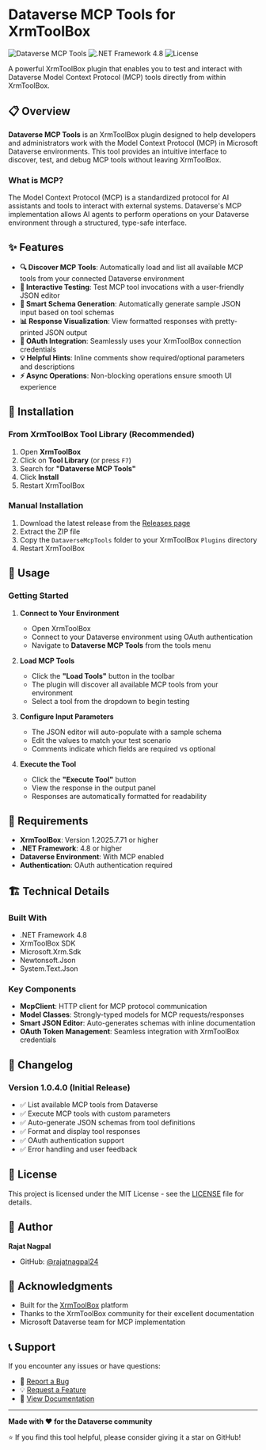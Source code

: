 # Dataverse MCP Tools for XrmToolBox

![Dataverse MCP Tools](https://img.shields.io/badge/XrmToolBox-Plugin-blue) ![.NET Framework 4.8](https://img.shields.io/badge/.NET%20Framework-4.8-purple) ![License](https://img.shields.io/badge/license-MIT-green)

A powerful XrmToolBox plugin that enables you to test and interact with Dataverse Model Context Protocol (MCP) tools directly from within XrmToolBox.

## 📋 Overview

**Dataverse MCP Tools** is an XrmToolBox plugin designed to help developers and administrators work with the Model Context Protocol (MCP) in Microsoft Dataverse environments. This tool provides an intuitive interface to discover, test, and debug MCP tools without leaving XrmToolBox.

### What is MCP?

The Model Context Protocol (MCP) is a standardized protocol for AI assistants and tools to interact with external systems. Dataverse's MCP implementation allows AI agents to perform operations on your Dataverse environment through a structured, type-safe interface.

## ✨ Features

- **🔍 Discover MCP Tools**: Automatically load and list all available MCP tools from your connected Dataverse environment
- **📝 Interactive Testing**: Test MCP tool invocations with a user-friendly JSON editor
- **🎯 Smart Schema Generation**: Automatically generate sample JSON input based on tool schemas
- **📊 Response Visualization**: View formatted responses with pretty-printed JSON output
- **🔐 OAuth Integration**: Seamlessly uses your XrmToolBox connection credentials
- **💡 Helpful Hints**: Inline comments show required/optional parameters and descriptions
- **⚡ Async Operations**: Non-blocking operations ensure smooth UI experience

## 🚀 Installation

### From XrmToolBox Tool Library (Recommended)

1. Open **XrmToolBox**
2. Click on **Tool Library** (or press `F7`)
3. Search for **"Dataverse MCP Tools"**
4. Click **Install**
5. Restart XrmToolBox

### Manual Installation

1. Download the latest release from the [Releases page](https://github.com/rajatnagpal24/MsCrm.DataverseMCPTools/releases)
2. Extract the ZIP file
3. Copy the `DataverseMcpTools` folder to your XrmToolBox `Plugins` directory
4. Restart XrmToolBox

## 📖 Usage

### Getting Started

1. **Connect to Your Environment**
   - Open XrmToolBox
   - Connect to your Dataverse environment using OAuth authentication
   - Navigate to **Dataverse MCP Tools** from the tools menu

2. **Load MCP Tools**
   - Click the **"Load Tools"** button in the toolbar
   - The plugin will discover all available MCP tools from your environment
   - Select a tool from the dropdown to begin testing

3. **Configure Input Parameters**
   - The JSON editor will auto-populate with a sample schema
   - Edit the values to match your test scenario
   - Comments indicate which fields are required vs optional

4. **Execute the Tool**
   - Click the **"Execute Tool"** button
   - View the response in the output panel
   - Responses are automatically formatted for readability


## 🔧 Requirements

- **XrmToolBox**: Version 1.2025.7.71 or higher
- **.NET Framework**: 4.8 or higher
- **Dataverse Environment**: With MCP enabled
- **Authentication**: OAuth authentication required

## 🏗️ Technical Details

### Built With

- .NET Framework 4.8
- XrmToolBox SDK
- Microsoft.Xrm.Sdk
- Newtonsoft.Json
- System.Text.Json

### Key Components

- **McpClient**: HTTP client for MCP protocol communication
- **Model Classes**: Strongly-typed models for MCP requests/responses
- **Smart JSON Editor**: Auto-generates schemas with inline documentation
- **OAuth Token Management**: Seamless integration with XrmToolBox credentials


## 📝 Changelog

### Version 1.0.4.0 (Initial Release)
- ✅ List available MCP tools from Dataverse
- ✅ Execute MCP tools with custom parameters
- ✅ Auto-generate JSON schemas from tool definitions
- ✅ Format and display tool responses
- ✅ OAuth authentication support
- ✅ Error handling and user feedback


## 📄 License

This project is licensed under the MIT License - see the [LICENSE](LICENSE) file for details.

## 👤 Author

**Rajat Nagpal**

- GitHub: [@rajatnagpal24](https://github.com/rajatnagpal24)

## 🙏 Acknowledgments

- Built for the [XrmToolBox](https://www.xrmtoolbox.com/) platform
- Thanks to the XrmToolBox community for their excellent documentation
- Microsoft Dataverse team for MCP implementation

## 📞 Support

If you encounter any issues or have questions:

- 🐛 [Report a Bug](https://github.com/rajatnagpal24/MsCrmTools-DataverseMCPTools/issues)
- 💡 [Request a Feature](https://github.com/rajatnagpal24/MsCrmTools-DataverseMCPTools/issues)
- 📖 [View Documentation](https://github.com/rajatnagpal24/MsCrmTools-DataverseMCPTools/wiki)


---

**Made with ❤️ for the Dataverse community**

⭐ If you find this tool helpful, please consider giving it a star on GitHub!
